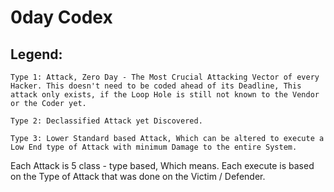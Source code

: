 # 0day Codex

## Legend:

```
Type 1: Attack, Zero Day - The Most Crucial Attacking Vector of every Hacker. This doesn't need to be coded ahead of its Deadline, This attack only exists, if the Loop Hole is still not known to the Vendor or the Coder yet.
```

```
Type 2: Declassified Attack yet Discovered.
```

```
Type 3: Lower Standard based Attack, Which can be altered to execute a Low End type of Attack with minimum Damage to the entire System.
```


Each Attack is 5 class - type based, Which means. Each execute is based on the Type of Attack that was done on the Victim / Defender.
